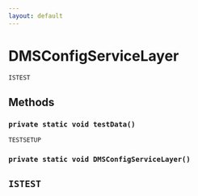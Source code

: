```yaml
---
layout: default
---
```

# DMSConfigServiceLayer

`ISTEST`
## Methods
### `private static void testData()`

`TESTSETUP`
### `private static void DMSConfigServiceLayer()`

`ISTEST`
---
